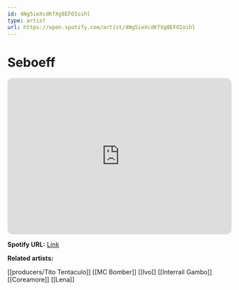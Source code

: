 ```yaml
---
id: 4Ng5ieXcdKfXg8EFOIoihl
type: artist
url: https://open.spotify.com/artist/4Ng5ieXcdKfXg8EFOIoihl
---
```

# Seboeff

<iframe style="border-radius:12px" src="https://open.spotify.com/embed/artist/4Ng5ieXcdKfXg8EFOIoihl" width="100%" height="352" frameBorder="0" allowfullscreen="" allow="autoplay; clipboard-write; encrypted-media; fullscreen; picture-in-picture" loading="lazy"></iframe>

**Spotify URL:** [Link](https://open.spotify.com/artist/4Ng5ieXcdKfXg8EFOIoihl)

**Related artists:**

[[producers/Tito Tentaculo]]
[[MC Bomber]]
[[Ivo]]
[[Interrail Gambo]]
[[Coreamore]]
[[Lena]]
